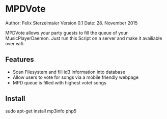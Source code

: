 # MPDVote
Author: Felix Sterzelmaier
Version 0.1
Date: 28. November 2015

MPDVote allows your party guests to fill the queue of your MusicPlayerDaemon.
Just run this Script on a server and make it availiable over wifi.


## Features
* Scan Filesystem and fill id3 information into database
* Allow users to vote for songs via a mobile friendly webpage
* MPD queue is filled with highest votet songs

## Install
sudo apt-get install mp3info php5


